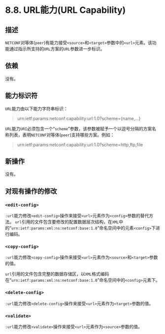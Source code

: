 # 8.8. URL能力(URL Capability)

## 描述

`NETCONF`对等体(`peer`)有能力接受`<source>`和`<target>`参数中的`<url>`元素。该功能通过指示所支持的`URL`方案的`URL`参数进一步标识。

## 依赖

没有。

## 能力标识符

`URL`能力由以下能力字符串标识：

> urn:ietf:params:netconf:capability:url:1.0?scheme={name,...}

`URL`能力`URI`必须包含一个“`scheme`”参数，该参数被赋予一个以逗号分隔的方案名称列表，表明`NETCONF`对等体(`peer`)支持哪些方案。例如：

> urn:ietf:params:netconf:capability:url:1.0?scheme=http,ftp,file

## 新操作

没有。

## 对现有操作的修改

### `<edit-config>`

`:url`能力修改`<edit-config>`操作来接受`<url>`元素作为`<config>`参数的替代方法。 `url`引用的文件包含要修改的配置数据层次结构，在`XML`中的“`urn:ietf:params:xml:ns:netconf:base:1.0`”命名空间中的元素`<config>`下进行编码。

### `<copy-config>`

`:url`能力修改`<copy-config>`操作来接受`<url>`元素作为`<source>`和`<target>`参数的值。

`url`引用的文件包含完整的数据存储区，以`XML`格式编码在“`urn:ietf:params:xml:ns:netconf:base:1.0`”命名空间中的`<config>`元素下。

### `<delete-config>`

`:url`能力修改`<delete-config>`操作来接受`<url>`元素作为`<target>`参数的值。

### `<validate>`

`:url`能力修改`<validate>`操作来接受`<url>`元素作为`<source>`参数的值。
